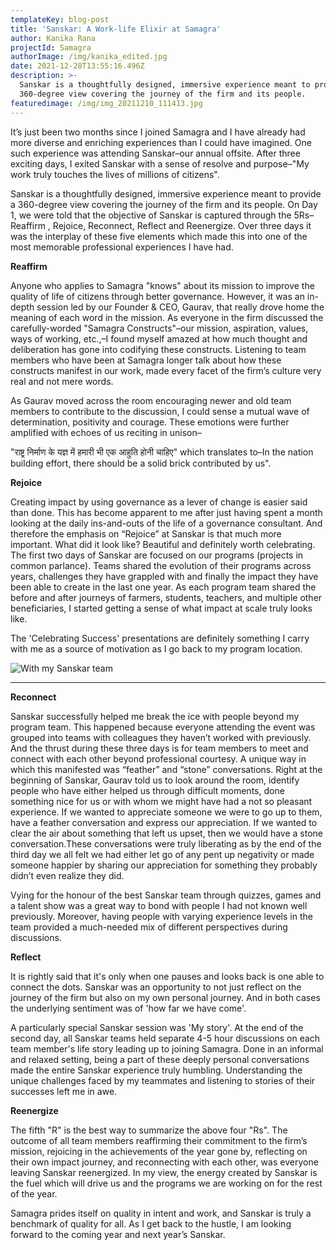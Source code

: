 ```yaml
---
templateKey: blog-post
title: 'Sanskar: A Work-life Elixir at Samagra'
author: Kanika Rana
projectId: Samagra
authorImage: /img/kanika_edited.jpg
date: 2021-12-28T13:55:16.496Z
description: >-
  Sanskar is a thoughtfully designed, immersive experience meant to provide a
  360-degree view covering the journey of the firm and its people.
featuredimage: /img/img_20211210_111413.jpg
---
```

It’s just been two months since I joined Samagra and I have already had more diverse and enriching experiences than I could have imagined. One such experience was attending Sanskar–our annual offsite. After three exciting days, I exited Sanskar with a sense of resolve and purpose–"My work truly touches the lives of millions of citizens". 

Sanskar is a thoughtfully designed, immersive experience meant to provide a 360-degree view covering the journey of the firm and its people. On Day 1, we were told that the objective of Sanskar is captured through the 5Rs–Reaffirm , Rejoice, Reconnect, Reflect and Reenergize. Over three days it was the interplay of these five elements which made this into one of the most memorable professional experiences I have had. 

**Reaffirm**

Anyone who applies to Samagra "knows" about its mission to improve the quality of life of citizens through better governance. However, it was an in-depth session led by our Founder & CEO, Gaurav, that really drove home the meaning of each word in the mission. As everyone in the firm discussed the carefully-worded "Samagra Constructs"–our mission, aspiration, values, ways of working, etc.,–I found myself amazed at how much thought and deliberation has gone into codifying these constructs. Listening to team members who have been at Samagra longer talk about how these constructs manifest in our work, made every facet of the firm’s culture very real and not mere words.

As Gaurav moved across the room encouraging newer and old team members to contribute to the discussion, I could sense a mutual wave of determination, positivity and courage. These emotions were further amplified with echoes of us reciting in unison– 

"राष्ट्र निर्माण के यज्ञ में हमारी भी एक आहुति होनी चाहिए" which translates to–In the nation building effort, there should be a solid brick contributed by us".

**Rejoice**

Creating impact by using governance as a lever of change is easier said than done. This has become apparent to me after just having spent a month looking at the daily ins-and-outs of the life of a governance consultant. And therefore the emphasis on “Rejoice” at Sanskar is that much more important. What did it look like? Beautiful and definitely worth celebrating. The first two days of Sanskar are focused on our programs (projects in common parlance). Teams shared the evolution of their programs across years, challenges they have grappled with and finally the impact they have been able to create in the last one year. As each program team shared the before and after journeys of farmers, students, teachers, and multiple other beneficiaries, I started getting a sense of what impact at scale truly looks like. 

The 'Celebrating Success' presentations are definitely something I carry with me as a source of motivation as I go back to my program location.

![](/img/whatsapp-image-2021-12-13-at-8.49.15-pm.jpeg "With my Sanskar team")

****

**Reconnect**

Sanskar successfully helped me break the ice with people beyond my program team. This happened because everyone attending the event was grouped into teams with colleagues they haven’t worked with previously. And the thrust during these three days is for team members to meet and connect with each other beyond professional courtesy. A unique way in which this manifested was “feather” and “stone” conversations. Right at the beginning of Sanskar, Gaurav told us to look around the room, identify people who have either helped us through difficult moments, done something nice for us or with whom we might have had a not so pleasant experience. If we wanted to appreciate someone we were to go up to them, have a feather conversation and express our appreciation. If we wanted to clear the air about something that left us upset, then we would have a stone conversation.These conversations were truly liberating as by the end of the third day we all felt we had either let go of any pent up negativity or made someone happier by sharing our appreciation for something they probably didn’t even realize they did.

Vying for the honour of the best Sanskar team through quizzes, games and a talent show was a great way to bond with people I had not known well previously. Moreover, having people with varying experience levels in the team provided a much-needed mix of different perspectives during discussions.



**Reflect**

It is rightly said that it's only when one pauses and looks back is one able to connect the dots. Sanskar was an opportunity to not just reflect on the journey of the firm but also on my own personal journey. And in both cases the underlying sentiment was of 'how far we have come'.

A particularly special Sanskar session was 'My story'. At the end of the second day, all Sanskar teams held separate 4-5 hour discussions on each team member's life story leading up to joining Samagra. Done in an informal and relaxed setting, being a part of these deeply personal conversations made the entire Sanskar experience truly humbling. Understanding the unique challenges faced by my teammates and listening to stories of their successes left me in awe.

**Reenergize**

The fifth "R" is the best way to summarize the above four "Rs". The outcome of all team members reaffirming their commitment to the firm’s mission, rejoicing in the achievements of the year gone by, reflecting on their own impact journey, and reconnecting with each other, was everyone leaving Sanskar reenergized. In my view, the energy created by Sanskar is the fuel which will drive us and the programs we are working on for the rest of the year. 

Samagra prides itself on  quality in intent and work, and Sanskar is truly a benchmark of quality for all. As I get back to the hustle, I am looking forward to the coming year and next year’s Sanskar.
